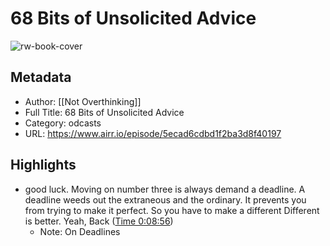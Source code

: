 # 68 Bits of Unsolicited Advice

![rw-book-cover](https://content.production.cdn.art19.com/images/ff/36/83/fb/ff3683fb-8756-416b-b11b-f09b603d1f6a/e5a13e82ecd7f7ef1b2429c2896d5f788c8137d565ff2fec35300e7de1d123aac74005d5980c4c74c0d1cf5710fd2a7b0a9f0ff23895051e0d5d16415dac4be9.jpeg)

## Metadata
- Author: [[Not Overthinking]]
- Full Title: 68 Bits of Unsolicited Advice
- Category: odcasts
- URL: https://www.airr.io/episode/5ecad6cdbd1f2ba3d8f40197

## Highlights
- good luck. Moving on number three is always demand a deadline. A deadline weeds out the extraneous and the ordinary. It prevents you from trying to make it perfect. So you have to make a different Different is better. Yeah, Back ([Time 0:08:56](https://www.airr.io/quote/5f37243aa7c7e0ae0a99a87e))
    - Note: On Deadlines
